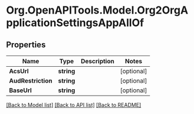 # Org.OpenAPITools.Model.Org2OrgApplicationSettingsAppAllOf

## Properties

Name | Type | Description | Notes
------------ | ------------- | ------------- | -------------
**AcsUrl** | **string** |  | [optional] 
**AudRestriction** | **string** |  | [optional] 
**BaseUrl** | **string** |  | [optional] 

[[Back to Model list]](../README.md#documentation-for-models) [[Back to API list]](../README.md#documentation-for-api-endpoints) [[Back to README]](../README.md)

